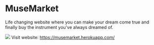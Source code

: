 # MuseMarket
Life changing website where you can make your dream come true and finally buy the instrument you've always dreamed of.


![](https://user-images.githubusercontent.com/63962603/91316129-27c2be80-e7c1-11ea-950b-9af85cba7814.png)
Visit website:
https://musemarket.herokuapp.com/
